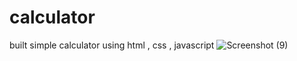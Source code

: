 # calculator
built simple calculator using html , css , javascript
![Screenshot (9)](https://user-images.githubusercontent.com/106088398/186881162-77dd9629-5ea2-409e-97df-d54aab87259e.png)
